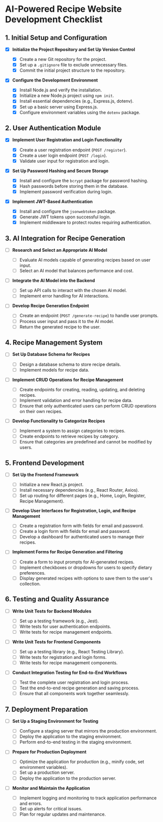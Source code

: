 # AI-Powered Recipe Website Development Checklist

## 1. Initial Setup and Configuration

- [x] **Initialize the Project Repository and Set Up Version Control**

  - [x] Create a new Git repository for the project.
  - [x] Set up a `.gitignore` file to exclude unnecessary files.
  - [x] Commit the initial project structure to the repository.

- [x] **Configure the Development Environment**
  - [x] Install Node.js and verify the installation.
  - [x] Initialize a new Node.js project using `npm init`.
  - [x] Install essential dependencies (e.g., Express.js, dotenv).
  - [x] Set up a basic server using Express.js.
  - [x] Configure environment variables using the `dotenv` package.

## 2. User Authentication Module

- [x] **Implement User Registration and Login Functionality**

  - [x] Create a user registration endpoint (`POST /register`).
  - [x] Create a user login endpoint (`POST /login`).
  - [x] Validate user input for registration and login.

- [x] **Set Up Password Hashing and Secure Storage**

  - [x] Install and configure the `bcrypt` package for password hashing.
  - [x] Hash passwords before storing them in the database.
  - [x] Implement password verification during login.

- [x] **Implement JWT-Based Authentication**
  - [x] Install and configure the `jsonwebtoken` package.
  - [x] Generate JWT tokens upon successful login.
  - [x] Implement middleware to protect routes requiring authentication.

## 3. AI Integration for Recipe Generation

- [ ] **Research and Select an Appropriate AI Model**

  - [ ] Evaluate AI models capable of generating recipes based on user input.
  - [ ] Select an AI model that balances performance and cost.

- [ ] **Integrate the AI Model into the Backend**

  - [ ] Set up API calls to interact with the chosen AI model.
  - [ ] Implement error handling for AI interactions.

- [ ] **Develop Recipe Generation Endpoint**
  - [ ] Create an endpoint (`POST /generate-recipe`) to handle user prompts.
  - [ ] Process user input and pass it to the AI model.
  - [ ] Return the generated recipe to the user.

## 4. Recipe Management System

- [ ] **Set Up Database Schema for Recipes**

  - [ ] Design a database schema to store recipe details.
  - [ ] Implement models for recipe data.

- [ ] **Implement CRUD Operations for Recipe Management**

  - [ ] Create endpoints for creating, reading, updating, and deleting recipes.
  - [ ] Implement validation and error handling for recipe data.
  - [ ] Ensure that only authenticated users can perform CRUD operations on their own recipes.

- [ ] **Develop Functionality to Categorize Recipes**
  - [ ] Implement a system to assign categories to recipes.
  - [ ] Create endpoints to retrieve recipes by category.
  - [ ] Ensure that categories are predefined and cannot be modified by users.

## 5. Frontend Development

- [ ] **Set Up the Frontend Framework**

  - [ ] Initialize a new React.js project.
  - [ ] Install necessary dependencies (e.g., React Router, Axios).
  - [ ] Set up routing for different pages (e.g., Home, Login, Register, Recipe Management).

- [ ] **Develop User Interfaces for Registration, Login, and Recipe Management**

  - [ ] Create a registration form with fields for email and password.
  - [ ] Create a login form with fields for email and password.
  - [ ] Develop a dashboard for authenticated users to manage their recipes.

- [ ] **Implement Forms for Recipe Generation and Filtering**
  - [ ] Create a form to input prompts for AI-generated recipes.
  - [ ] Implement checkboxes or dropdowns for users to specify dietary preferences.
  - [ ] Display generated recipes with options to save them to the user's collection.

## 6. Testing and Quality Assurance

- [ ] **Write Unit Tests for Backend Modules**

  - [ ] Set up a testing framework (e.g., Jest).
  - [ ] Write tests for user authentication endpoints.
  - [ ] Write tests for recipe management endpoints.

- [ ] **Write Unit Tests for Frontend Components**

  - [ ] Set up a testing library (e.g., React Testing Library).
  - [ ] Write tests for registration and login forms.
  - [ ] Write tests for recipe management components.

- [ ] **Conduct Integration Testing for End-to-End Workflows**
  - [ ] Test the complete user registration and login process.
  - [ ] Test the end-to-end recipe generation and saving process.
  - [ ] Ensure that all components work together seamlessly.

## 7. Deployment Preparation

- [ ] **Set Up a Staging Environment for Testing**

  - [ ] Configure a staging server that mirrors the production environment.
  - [ ] Deploy the application to the staging environment.
  - [ ] Perform end-to-end testing in the staging environment.

- [ ] **Prepare for Production Deployment**

  - [ ] Optimize the application for production (e.g., minify code, set environment variables).
  - [ ] Set up a production server.
  - [ ] Deploy the application to the production server.

- [ ] **Monitor and Maintain the Application**
  - [ ] Implement logging and monitoring to track application performance and errors.
  - [ ] Set up alerts for critical issues.
  - [ ] Plan for regular updates and maintenance.
